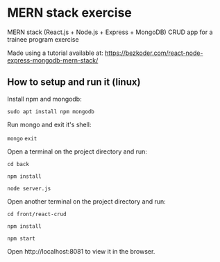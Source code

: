 # MERN stack exercise
MERN stack (React.js + Node.js + Express + MongoDB) CRUD app for a trainee program exercise

Made using a tutorial available at:  https://bezkoder.com/react-node-express-mongodb-mern-stack/

## How to setup and run it (linux)

Install npm and mongodb:

`sudo apt install npm mongodb` 

Run mongo and exit it's shell:

`mongo`
`exit`

Open a terminal on the project directory and run:

`cd back`

`npm install`

`node server.js`
 
 
 Open another terminal on the project directory and run:
 
 `cd front/react-crud`
 
 `npm install`
 
 `npm start`
 
 Open http://localhost:8081 to view it in the browser.
